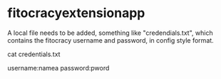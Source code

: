 # fitocracyextensionapp

A local file needs to be added, something like "credendials.txt", which contains the fitocracy username and password, in config style format.

cat credentials.txt

username:namea
password:pword